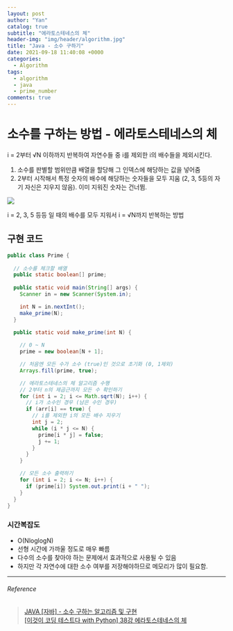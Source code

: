 ```yaml
---
layout: post
author: "Yan"
catalog: true
subtitle: "에라토스테네스의 체"
header-img: "img/header/algorithm.jpg"
title: "Java - 소수 구하기"
date: 2021-09-18 11:40:08 +0000
categories:
  - Algorithm
tags:
  - algorithm
  - java
  - prime_number
comments: true
---
```


# 소수를 구하는 방법 - 에라토스테네스의 체

i = 2부터 √N 이하까지 반복하여 자연수들 중 i를 제외한 i의 배수들을 제외시킨다.  

1. 소수를 판별할 범위만큼 배열을 할당해 그 인덱스에 해당하는 값을 넣어줌
2. 2부터 시작해서 특정 숫자의 배수에 해당하는 숫자들을 모두 지움 (2, 3, 5등의 자기 자신은 지우지 않음). 이미 지워진 숫자는 건너뜀.


![](https://upload.wikimedia.org/wikipedia/commons/b/b9/Sieve_of_Eratosthenes_animation.gif)

i = 2, 3, 5 등등 일 때의 배수를 모두 지워서 i = √N까지 반복하는 방법

## 구현 코드

```java
public class Prime {
  
  // 소수를 체크할 배열
  public static boolean[] prime;
  
  public static void main(String[] args) {
    Scanner in = new Scanner(System.in);

    int N = in.nextInt();
    make_prime(N);
  }

  public static void make_prime(int N) {
    
    // 0 ~ N
    prime = new boolean[N + 1];

    // 처음엔 모든 수가 소수 (true)인 것으로 초기화 (0, 1제외)
    Arrays.fill(prime, true);

    // 에라토스테네스의 체 알고리즘 수행
    // 2부터 n의 제곱근까지 모든 수 확인하기
    for (int i = 2; i <= Math.sqrt(N); i++) {
      // i가 소수인 경우 (남은 수인 경우)
      if (arr[i] == true) {
        // i를 제외한 i의 모든 배수 지우기
        int j = 2;
        while (i * j <= N) {
          prime[i * j] = false;
          j += 1;
        }
      }
    }

    // 모든 소수 출력하기
    for (int i = 2; i <= N; i++) {
      if (prime[i]) System.out.print(i + " ");
    }
  }
}
```

### 시간복잡도
- O(NloglogN)
- 선형 시간에 가까울 정도로 매우 빠름
- 다수의 소수를 찾아야 하는 문제에서 효과적으로 사용될 수 있음
- 하지만 각 자연수에 대한 소수 여부를 저장해야하므로 메모리가 많이 필요함.

-------

###### Reference 
> [JAVA [자바] - 소수 구하는 알고리즘 및 구현](https://st-lab.tistory.com/81)  
> [[이것이 코딩 테스트다 with Python] 38강 에라토스테네스의 체](https://youtu.be/9rLFFKmKzno)